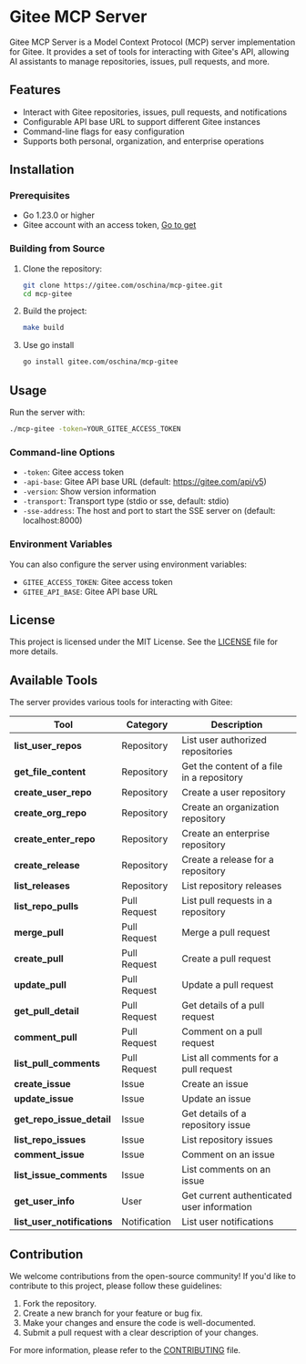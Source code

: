 # Gitee MCP Server

Gitee MCP Server is a Model Context Protocol (MCP) server implementation for Gitee. It provides a set of tools for interacting with Gitee's API, allowing AI assistants to manage repositories, issues, pull requests, and more.

## Features

- Interact with Gitee repositories, issues, pull requests, and notifications
- Configurable API base URL to support different Gitee instances
- Command-line flags for easy configuration
- Supports both personal, organization, and enterprise operations

## Installation

### Prerequisites

- Go 1.23.0 or higher
- Gitee account with an access token, [Go to get](https://gitee.com/profile/personal_access_tokens)

### Building from Source

1. Clone the repository:
   ```bash
   git clone https://gitee.com/oschina/mcp-gitee.git
   cd mcp-gitee
   ```

2. Build the project:
   ```bash
   make build
   ```

3. Use go install
   ```bash
   go install gitee.com/oschina/mcp-gitee
   ```

## Usage

Run the server with:

```bash
./mcp-gitee -token=YOUR_GITEE_ACCESS_TOKEN
```

### Command-line Options

- `-token`: Gitee access token
- `-api-base`: Gitee API base URL (default: https://gitee.com/api/v5)
- `-version`: Show version information
- `-transport`: Transport type (stdio or sse, default: stdio)
- `-sse-address`: The host and port to start the SSE server on (default: localhost:8000)

### Environment Variables

You can also configure the server using environment variables:

- `GITEE_ACCESS_TOKEN`: Gitee access token
- `GITEE_API_BASE`: Gitee API base URL

## License

This project is licensed under the MIT License. See the [LICENSE](LICENSE) file for more details.

## Available Tools

The server provides various tools for interacting with Gitee:

| Tool                        | Category | Description |
|-----------------------------|----------|-------------|
| **list_user_repos**         | Repository | List user authorized repositories |
| **get_file_content**        | Repository | Get the content of a file in a repository |
| **create_user_repo**        | Repository | Create a user repository |
| **create_org_repo**         | Repository | Create an organization repository |
| **create_enter_repo**       | Repository | Create an enterprise repository |
| **create_release**          | Repository | Create a release for a repository |
| **list_releases**           | Repository | List repository releases |
| **list_repo_pulls**         | Pull Request | List pull requests in a repository |
| **merge_pull**              | Pull Request | Merge a pull request |
| **create_pull**             | Pull Request | Create a pull request |
| **update_pull**             | Pull Request | Update a pull request |
| **get_pull_detail**         | Pull Request | Get details of a pull request |
| **comment_pull**            | Pull Request | Comment on a pull request |
| **list_pull_comments**      | Pull Request | List all comments for a pull request |
| **create_issue**            | Issue | Create an issue |
| **update_issue**            | Issue | Update an issue |
| **get_repo_issue_detail**   | Issue | Get details of a repository issue |
| **list_repo_issues**        | Issue | List repository issues |
| **comment_issue**           | Issue | Comment on an issue |
| **list_issue_comments**     | Issue | List comments on an issue |
| **get_user_info**           | User | Get current authenticated user information |
| **list_user_notifications** | Notification | List user notifications |

## Contribution

We welcome contributions from the open-source community! If you'd like to contribute to this project, please follow these guidelines:

1. Fork the repository.
2. Create a new branch for your feature or bug fix.
3. Make your changes and ensure the code is well-documented.
4. Submit a pull request with a clear description of your changes.

For more information, please refer to the [CONTRIBUTING](CONTRIBUTING.md) file.
